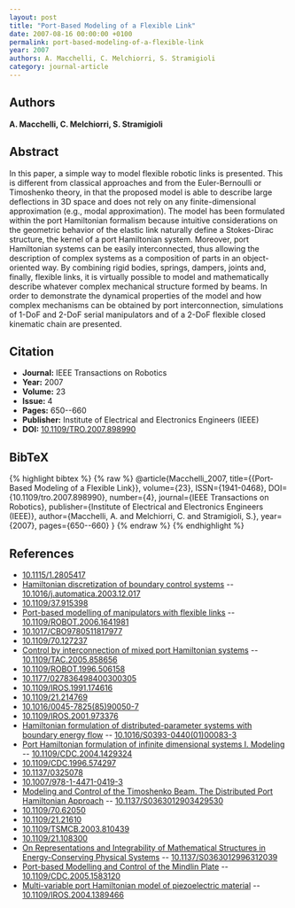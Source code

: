 ```yaml
---
layout: post
title: "Port-Based Modeling of a Flexible Link"
date: 2007-08-16 00:00:00 +0100
permalink: port-based-modeling-of-a-flexible-link
year: 2007
authors: A. Macchelli, C. Melchiorri, S. Stramigioli
category: journal-article
---
```

 
## Authors
**A. Macchelli, C. Melchiorri, S. Stramigioli**
 
## Abstract
In this paper, a simple way to model flexible robotic links is presented. This is different from classical approaches and from the Euler-Bernoulli or Timoshenko theory, in that the proposed model is able to describe large deflections in 3D space and does not rely on any finite-dimensional approximation (e.g., modal approximation). The model has been formulated within the port Hamiltonian formalism because intuitive considerations on the geometric behavior of the elastic link naturally define a Stokes-Dirac structure, the kernel of a port Hamiltonian system. Moreover, port Hamiltonian systems can be easily interconnected, thus allowing the description of complex systems as a composition of parts in an object-oriented way. By combining rigid bodies, springs, dampers, joints and, finally, flexible links, it is virtually possible to model and mathematically describe whatever complex mechanical structure formed by beams. In order to demonstrate the dynamical properties of the model and how complex mechanisms can be obtained by port interconnection, simulations of 1-DoF and 2-DoF serial manipulators and of a 2-DoF flexible closed kinematic chain are presented.
 
## Citation
- **Journal:** IEEE Transactions on Robotics
- **Year:** 2007
- **Volume:** 23
- **Issue:** 4
- **Pages:** 650--660
- **Publisher:** Institute of Electrical and Electronics Engineers (IEEE)
- **DOI:** [10.1109/TRO.2007.898990](https://doi.org/10.1109/TRO.2007.898990)
 
## BibTeX
{% highlight bibtex %}
{% raw %}
@article{Macchelli_2007,
  title={{Port-Based Modeling of a Flexible Link}},
  volume={23},
  ISSN={1941-0468},
  DOI={10.1109/tro.2007.898990},
  number={4},
  journal={IEEE Transactions on Robotics},
  publisher={Institute of Electrical and Electronics Engineers (IEEE)},
  author={Macchelli, A. and Melchiorri, C. and Stramigioli, S.},
  year={2007},
  pages={650--660}
}
{% endraw %}
{% endhighlight %}
 
## References
- [10.1115/1.2805417](https://doi.org/10.1115/1.2805417)
- [Hamiltonian discretization of boundary control systems](hamiltonian-discretization-of-boundary-control-systems) -- [10.1016/j.automatica.2003.12.017](https://doi.org/10.1016/j.automatica.2003.12.017)
- [10.1109/37.915398](https://doi.org/10.1109/37.915398)
- [Port-based modelling of manipulators with flexible links](port-based-modelling-of-manipulators-with-flexible-links) -- [10.1109/ROBOT.2006.1641981](https://doi.org/10.1109/ROBOT.2006.1641981)
- [10.1017/CBO9780511817977](https://doi.org/10.1017/CBO9780511817977)
- [10.1109/70.127237](https://doi.org/10.1109/70.127237)
- [Control by interconnection of mixed port Hamiltonian systems](control-by-interconnection-of-mixed-port-hamiltonian-systems) -- [10.1109/TAC.2005.858656](https://doi.org/10.1109/TAC.2005.858656)
- [10.1109/ROBOT.1996.506158](https://doi.org/10.1109/ROBOT.1996.506158)
- [10.1177/027836498400300305](https://doi.org/10.1177/027836498400300305)
- [10.1109/IROS.1991.174616](https://doi.org/10.1109/IROS.1991.174616)
- [10.1109/21.214769](https://doi.org/10.1109/21.214769)
- [10.1016/0045-7825(85)90050-7](https://doi.org/10.1016/0045-7825(85)90050-7)
- [10.1109/IROS.2001.973376](https://doi.org/10.1109/IROS.2001.973376)
- [Hamiltonian formulation of distributed-parameter systems with boundary energy flow](hamiltonian-formulation-of-distributed-parameter-systems-with-boundary-energy-flow) -- [10.1016/S0393-0440(01)00083-3](https://doi.org/10.1016/S0393-0440(01)00083-3)
- [Port Hamiltonian formulation of infinite dimensional systems I. Modeling](port-hamiltonian-formulation-of-infinite-dimensional-systems-i-modeling) -- [10.1109/CDC.2004.1429324](https://doi.org/10.1109/CDC.2004.1429324)
- [10.1109/CDC.1996.574297](https://doi.org/10.1109/CDC.1996.574297)
- [10.1137/0325078](https://doi.org/10.1137/0325078)
- [10.1007/978-1-4471-0419-3](https://doi.org/10.1007/978-1-4471-0419-3)
- [Modeling and Control of the Timoshenko Beam. The Distributed Port Hamiltonian Approach](modeling-and-control-of-the-timoshenko-beam-the-distributed-port-hamiltonian-approach) -- [10.1137/S0363012903429530](https://doi.org/10.1137/S0363012903429530)
- [10.1109/70.62050](https://doi.org/10.1109/70.62050)
- [10.1109/21.21610](https://doi.org/10.1109/21.21610)
- [10.1109/TSMCB.2003.810439](https://doi.org/10.1109/TSMCB.2003.810439)
- [10.1109/21.108300](https://doi.org/10.1109/21.108300)
- [On Representations and Integrability of Mathematical Structures in Energy-Conserving Physical Systems](on-representations-and-integrability-of-mathematical-structures-in-energy-conserving-physical-systems) -- [10.1137/S0363012996312039](https://doi.org/10.1137/S0363012996312039)
- [Port-based Modelling and Control of the Mindlin Plate](port-based-modelling-and-control-of-the-mindlin-plate) -- [10.1109/CDC.2005.1583120](https://doi.org/10.1109/CDC.2005.1583120)
- [Multi-variable port Hamiltonian model of piezoelectric material](multi-variable-port-hamiltonian-model-of-piezoelectric-material) -- [10.1109/IROS.2004.1389466](https://doi.org/10.1109/IROS.2004.1389466)


